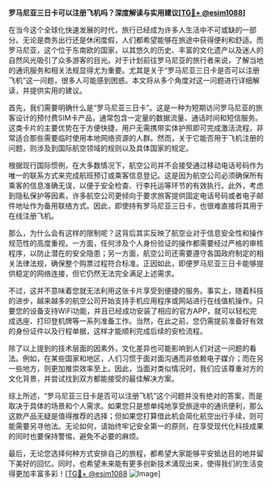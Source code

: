 **罗马尼亚三日卡可以注册飞机吗？深度解读与实用建议[[TG💪+ @esim1088](https://t.me/s/esim1088)]**

在当今这个全球化快速发展的时代，旅行已经成为许多人生活中不可或缺的一部分。无论是商务出行还是休闲度假，人们都希望能够在旅途中获得便利和舒适。而罗马尼亚，这个位于东南欧的国家，以其悠久的历史、丰富的文化遗产以及迷人的自然风光吸引了众多游客的目光。对于计划前往罗马尼亚的旅行者来说，了解当地的通讯服务和相关法规显得尤为重要。尤其是关于“罗马尼亚三日卡是否可以注册飞机”这一问题，很多人可能感到困惑。本文将从多个角度对这一问题进行详细解读，并提供实用的建议。

首先，我们需要明确什么是“罗马尼亚三日卡”。这是一种为短期访问罗马尼亚的旅客设计的预付费SIM卡产品，通常包含一定量的数据流量、通话时间和短信服务。这类卡片的主要优势在于方便快捷，用户无需携带实体护照即可完成激活流程，非常适合那些需要临时使用本地网络资源的人群。然而，关于它能否用于飞机注册的问题，则涉及到国际航空领域的规则以及具体国家的规定。

根据现行国际惯例，在大多数情况下，航空公司并不会接受通过移动电话号码作为唯一的联系方式来完成航班预订或乘客信息登记。这是因为航空公司必须确保所有乘客的信息准确无误，以便于安全检查、行李托运等环节的有效执行。此外，考虑到隐私保护等因素，许多航空公司更倾向于要求旅客提供固定电话号码或者电子邮件地址作为备用联络方式。因此，即使持有罗马尼亚三日卡，也很难直接将其用于在线注册飞机。

那么，为什么会有这样的限制呢？这背后其实反映了航空业对于信息安全性和操作规范性的高度重视。一方面，任何涉及个人身份验证的操作都需要经过严格的审核程序，以防止潜在的安全隐患；另一方面，航空公司还需要遵守各国政府制定的相关法律法规，确保整个购票过程符合标准。正因如此，即便罗马尼亚三日卡能够提供稳定的网络连接，但它仍然无法完全满足上述需求。

不过，这并不意味着您就无法利用这张卡片享受到便捷的服务。事实上，随着科技的进步，越来越多的航空公司开始支持手机应用程序或网站进行在线值机操作。只要您的设备支持WiFi功能，并且已经成功安装了相应的官方APP，就可以轻松完成选座、打印登机牌等一系列准备工作。当然，在此之前，您仍需提前准备好有效的身份证件以及行程单据，这样才能顺利完成后续的安检流程。

除了以上提到的技术层面的因素外，文化差异也可能影响到人们对这一问题的看法。例如，在某些国家和地区，人们习惯于面对面沟通而非依赖电子媒介；而在另一些地方，则更加推崇效率至上。因此，当面对类似情况时，我们应该尊重对方的文化背景，并尝试找到双方都能接受的最佳解决方案。

综上所述，“罗马尼亚三日卡是否可以注册飞机”这个问题并没有绝对的答案，而是取决于具体的场景和个人需求。如果您只是想单纯地享受旅途中的通讯便利，那么这款产品无疑是值得推荐的选择；但如果您打算借此机会简化航空出行手续，则可能需要另寻他法。无论如何，请始终牢记安全第一的原则，在享受现代化科技成果的同时也要保持警惕，避免不必要的麻烦。

最后，无论您选择何种方式安排自己的旅程，都希望大家能够平安抵达目的地并留下美好的回忆。同时，也希望未来能有更多创新技术涌现出来，使得我们的生活变得更加丰富多彩！[[TG💪+ @esim1088](https://t.me/s/esim1088) ![Image](https://i.postimg.cc/4NQfJmqS/Snipaste-2025-05-13-00-14-12.png)]